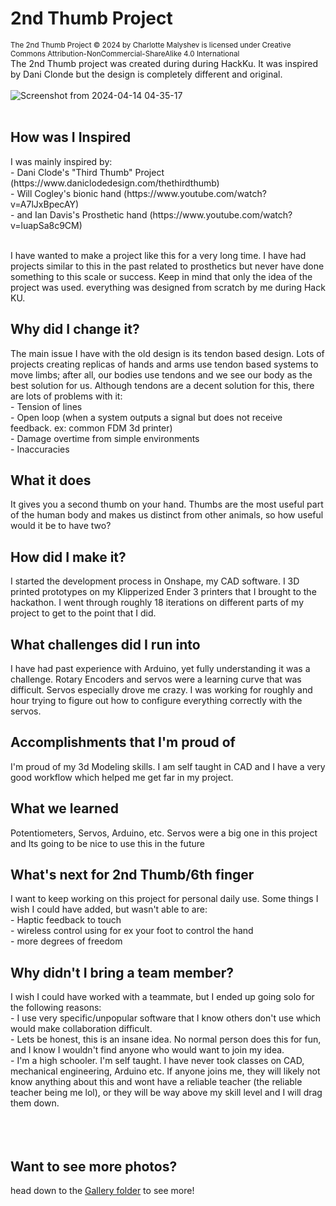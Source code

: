# 2nd Thumb Project
<sub> The 2nd Thumb Project © 2024 by Charlotte Malyshev is licensed under Creative Commons Attribution-NonCommercial-ShareAlike 4.0 International </sub><br>
The 2nd Thumb project was created during during HackKu. It was inspired by Dani Clonde but the design is completely different and original.
<br><br>
![Screenshot from 2024-04-14 04-35-17](https://github.com/CharlotteBeLike/HackKu2024---2nd-Thumb-Project/assets/150643227/baa643fd-8540-4d36-91be-6b111d9568a6)
<br><br>
<h2> How was I Inspired </h2>
I was mainly inspired by:<br>
- Dani Clode's "Third Thumb" Project (https://www.daniclodedesign.com/thethirdthumb)<br>
- Will Cogley's bionic hand (https://www.youtube.com/watch?v=A7lJxBpecAY)<br>
- and Ian Davis's Prosthetic hand (https://www.youtube.com/watch?v=luapSa8c9CM)
<br><br>

I have wanted to make a project like this for a very long time. I have had projects similar to this in the past related to prosthetics but never have done something to this scale or success.
Keep in mind that only the idea of the project was used. everything was designed from scratch by me during Hack KU.

<h2> Why did I change it?</h2>
The main issue I have with the old design is its tendon based design. Lots of projects creating replicas of hands and arms use tendon based systems to move limbs; after all, our bodies use tendons and we see our body as the best solution for us. Although tendons are a decent solution for this, there are lots of problems with it:<br>
- Tension of lines<br>
- Open loop (when a system outputs a signal but does not receive feedback. ex: common FDM 3d printer)<br>
- Damage overtime from simple environments<br>
- Inaccuracies<br>

<h2> What it does</h2>
It gives you a second thumb on your hand. Thumbs are the most useful part of the human body and makes us distinct from other animals, so how useful would it be to have two?

<h2> How did I make it?</h2>
I started the development process in Onshape, my CAD software. I 3D printed prototypes on my Klipperized Ender 3 printers that I brought to the hackathon. I went through roughly 18 iterations on different parts of my project to get to the point that I did.

<h2> What challenges did I run into</h2>
I have had past experience with Arduino, yet fully understanding it was a challenge. Rotary Encoders and servos were a learning curve that was difficult.
Servos especially drove me crazy. I was working for roughly and hour trying to figure out how to configure everything correctly with the servos.

<h2> Accomplishments that I'm proud of</h2>
I'm proud of my 3d Modeling skills. I am self taught in CAD and I have a very good workflow which helped me get far in my project.

<h2> What we learned</h2>
Potentiometers, Servos, Arduino, etc.
Servos were a big one in this project and Its going to be nice to use this in the future

<h2> What's next for 2nd Thumb/6th finger</h2>
I want to keep working on this project for personal daily use. Some things I wish I could have added, but wasn't able to are:<br>
- Haptic feedback to touch<br>
- wireless control using for ex your foot to control the hand<br>
- more degrees of freedom<br>

<h2> Why didn't I bring a team member?</h2>
I wish I could have worked with a teammate, but I ended up going solo for the following reasons:<br>
- I use very specific/unpopular software that I know others don't use which would make collaboration difficult.<br>
- Lets be honest, this is an insane idea. No normal person does this for fun, and I know I wouldn't find anyone who would want to join my idea.<br>
- I'm a high schooler. I'm self taught. I have never took classes on CAD, mechanical engineering, Arduino etc. If anyone joins me, they will likely not know anything about this and wont have a reliable teacher (the reliable teacher being me lol), or they will be way above my skill level and I will drag them down.<br>
<br><br><br>
<h2> Want to see more photos?</h2>
head down to the <a href="https://www.klipper3d.org/Overview.html">Gallery folder</a> to see more!
